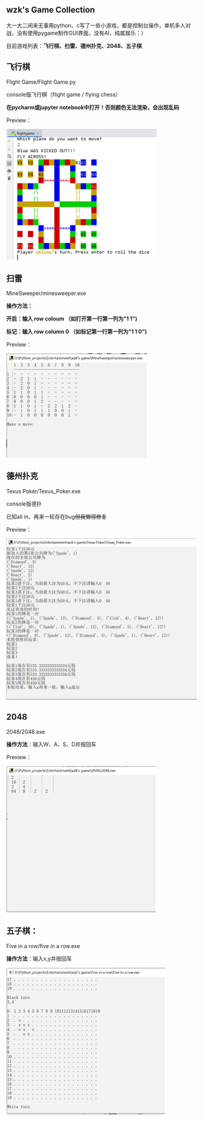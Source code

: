 ## wzk's Game Collection

大一大二闲来无事用python、c写了一些小游戏，都是控制台操作，单机多人对战，没有使用pygame制作GUI界面，没有AI，纯属娱乐：）

目前游戏列表：**飞行棋、扫雷、德州扑克、2048、五子棋**



## 飞行棋

Flight Game/Flight Game.py

console版飞行棋（flight game / flying chess）

**在pycharm或jupyter notebook中打开！否则颜色无法渲染，会出现乱码**

Preview：

<img src="README.assets/image-20200323143042658.png" alt="image-20200323143042658" style="zoom:50%;" />

## 扫雷

MineSweeper/minesweeper.exe

**操作方法：**

**开启：输入 row coloum    （如打开第一行第一列为"1 1")**

**标记：输入 row column 0 （如标记第一行第一列为"1 1 0")**

Preview：

<img src="README.assets/image-20200323143316020.png" alt="image-20200323143316020" style="zoom:50%;" />



##  德州扑克

Texus Poker/Texus_Poker.exe

console版德扑

已知all in、再来一轮存在bug~~但我懒得修复~~

Preview：

<img src="README.assets/image-20200323144448562.png" alt="image-20200323144448562" style="zoom:50%;" />



## 2048

2048/2048.exe

**操作方法**：输入W、A、S、D并按回车

Preview：

<img src="README.assets/image-20200323144943638.png" alt="image-20200323144943638" style="zoom:50%;" />



## 五子棋：

Five in a row/five in a row.exe

**操作方法**：输入x,y并按回车

<img src="README.assets/image-20200323145218395.png" alt="image-20200323145218395" style="zoom:50%;" />
